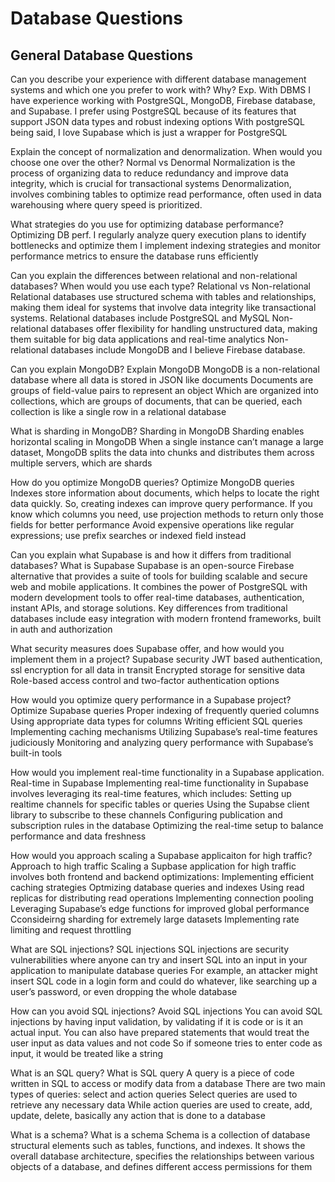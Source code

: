 # Database Questions

## General Database Questions 

Can you describe your experience with different database management systems and which one you prefer to work with? Why?
Exp. With DBMS
I have experience working with  PostgreSQL, MongoDB, Firebase database, and Supabase.
I prefer using PostgreSQL because of its features that support JSON data types and robust indexing options
With postgreSQL being said, I love Supabase which is just a wrapper for PostgreSQL

Explain the concept of normalization and denormalization. When would you choose one over the other?
Normal vs Denormal
Normalization is the process of organizing data to reduce redundancy and improve data integrity, which is crucial for transactional systems
Denormalization, involves combining tables to optimize read performance, often used in data warehousing where query speed is prioritized.

What strategies do you use for optimizing database performance?
Optimizing DB perf.
I regularly analyze query execution plans to identify bottlenecks and optimize them
I implement indexing strategies and monitor performance metrics to ensure the database runs efficiently

Can you explain the differences between relational and non-relational databases? When would you use each type?
Relational vs Non-relational
Relational databases use structured schema with tables and relationships, making them ideal for systems that involve data integrity like transactional systems.
Relational databases include PostgreSQL and MySQL
Non-relational databases offer flexibility for handling unstructured data, making them suitable for big data applications and real-time analytics
Non-relational databases include MongoDB and I believe Firebase database.


Can you explain MongoDB?
Explain MongoDB
MongoDB is a non-relational database where all data is stored in JSON like documents
Documents are groups of field-value pairs to represent an object
Which are organized into collections, which are groups of documents, that can be queried, each collection is like a single row in a relational database

What is sharding in MongoDB?
Sharding in MongoDB
Sharding enables horizontal scaling in MongoDB
When a single instance can’t manage a large dataset, MongoDB splits the data into chunks and distributes them across multiple servers, which are shards

How do you optimize MongoDB queries?
Optimize MongoDB  queries
Indexes store information about documents, which helps to locate the right data quickly. So, creating indexes can improve query performance.
If you know which columns you need, use projection methods to return only those fields for better performance
Avoid expensive operations like regular expressions; use prefix searches or indexed field instead

Can you explain what Supabase is and how it differs from traditional databases?
What is Supabase
Supabase is an open-source Firebase alternative that provides a suite of tools for building scalable and secure web and mobile applications. 
It combines the power of PostgreSQL with modern development tools to offer real-time databases, authentication, instant APIs, and storage solutions.
Key differences from traditional databases include easy integration with modern frontend frameworks, built in auth and authorization

What security measures does Supabase offer, and how would you implement them in a project?
Supabase security
JWT based authentication, ssl encryption for all data in transit
Encrypted storage for sensitive data
Role-based access control and two-factor authentication options

How would you optimize query performance in a Supabase project?
Optimize Supabase queries
Proper indexing of frequently queried columns
Using appropriate data types for columns
Writing efficient SQL queries
Implementing caching mechanisms
Utilizing Supabase’s real-time features judiciously
Monitoring and analyzing query performance with Supabase’s built-in tools

How would you implement real-time functionality in a Supabase application.
Real-time in Supabase
Implementing real-time functionality in Supabase involves leveraging its real-time features, which includes: 
Setting up realtime channels for specific tables or queries
Using the Supabse client library to subscribe to these channels
Configuring publication and subscription rules in the database
Optimizing the real-time setup to balance performance and data freshness

How would you approach scaling a Supabase applicaiton for high traffic?
Approach to high traffic
Scaling a Supbase application for high traffic involves both frontend and backend optimizations:
Implementing efficient caching strategies
Optmizing database queries and indexes 
Using read replicas for distributing read operations
Implementing connection pooling
Leveraging Supabase’s edge functions for improved global performance
Cconsideirng sharding for extremely large datasets
Implementing rate limiting and request throttling

What are SQL injections?
SQL injections
SQL injections are security vulnerabilities where anyone can try and insert SQL into an input in your application to manipulate database queries
For example, an attacker might insert SQL code in a login form and could do whatever, like searching up a user’s password, or even dropping the whole database

How can you avoid SQL injections?
Avoid SQL injections
You can avoid SQL injections by having input validation, by validating if it is code or is it an actual input.
You can also  have prepared statements that would treat the user input as data values and not code
So if someone tries to enter code as input, it would be treated like a string

What is an SQL query?
What is SQL query
A query is a piece of code written in SQL to access or modify data from a database
There are two main types of queries: select and action queries
Select queries are used to retrieve any necessary data
While action queries are used to create, add, update, delete, basically any action that is done to a database

What is a schema?
What is a schema
Schema is a collection of database structural elements such as tables, functions, and indexes.
It shows the overall database architecture, specifies the relationships between various objects of a database, and defines different access permissions for them

